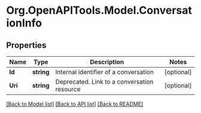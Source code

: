 
# Org.OpenAPITools.Model.ConversationInfo

## Properties

Name | Type | Description | Notes
------------ | ------------- | ------------- | -------------
**Id** | **string** | Internal identifier of a conversation | [optional] 
**Uri** | **string** | Deprecated. Link to a conversation resource | [optional] 

[[Back to Model list]](../README.md#documentation-for-models)
[[Back to API list]](../README.md#documentation-for-api-endpoints)
[[Back to README]](../README.md)

